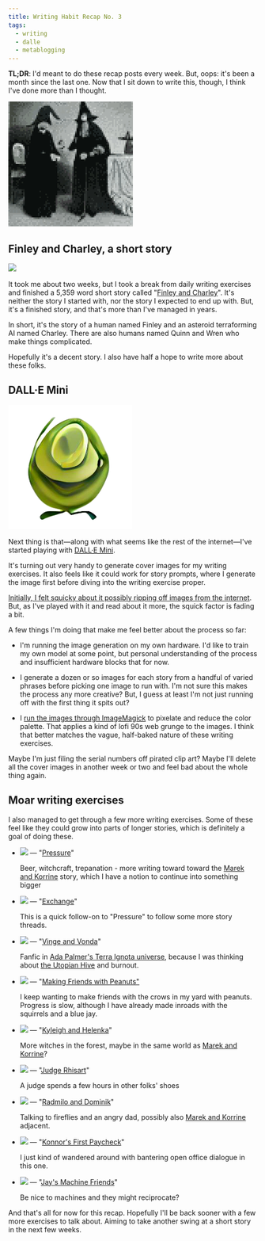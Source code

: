 ```yaml
---
title: Writing Habit Recap No. 3
tags:
  - writing
  - dalle
  - metablogging
---
```


**TL;DR**:  I'd meant to do these recap posts every week. But, oops: it's been a month since the last one. Now that I sit down to write this, though, I think I've done more than I thought.

<!--more-->

<img title="Maybe a pair of witches having tea? Who knows." src="cover.png" class="fullwidth" />

## Finley and Charley, a short story

[<img src="https://blog.lmorchard.com/2022/06/07/finley-and-charley/cover.png" width="150" class="inset left" />](https://blog.lmorchard.com/2022/06/07/finley-and-charley/)

It took me about two weeks, but I took a break from daily writing exercises and finished a 5,359 word short story called "[Finley and Charley](https://blog.lmorchard.com/2022/06/07/finley-and-charley/)". It's neither the story I started with, nor the story I expected to end up with. But, it's a finished story, and that's more than I've managed in years.

In short, it's the story of a human named Finley and an asteroid terraforming AI named Charley. There are also humans named Quinn and Wren who make things complicated.

Hopefully it's a decent story. I also have half a hope to write more about these folks.

## DALL·E Mini

[<img src="dalle-logo.png" class="inset right" />](https://github.com/borisdayma/dalle-mini)

Next thing is that—along with what seems like the rest of the internet—I've started playing with [DALL·E Mini](https://github.com/borisdayma/dalle-mini).

It's turning out very handy to generate cover images for my writing exercises. It also feels like it could work for story prompts, where I generate the image first before diving into the writing exercise proper.

[Initially, I felt squicky about it possibly ripping off images from the internet](https://twitter.com/lmorchard/status/1534952790698577920). But, as I've played with it and read about it more, the squick factor is fading a bit. 

A few things I'm doing that make me feel better about the process so far:

- I'm running the image generation on my own hardware. I'd like to train my own model at some point, but personal understanding of the process and insufficient hardware blocks that for now.

- I generate a dozen or so images for each story from a handful of varied phrases before picking one image to run with. I'm not sure this makes the process any more creative? But, I guess at least I'm not just running off with the first thing it spits out?

- I [run the images through ImageMagick](https://github.com/lmorchard/blog.lmorchard.com/blob/main/script/tweak-covers.sh) to pixelate and reduce the color palette. That applies a kind of lofi 90s web grunge to the images. I think that better matches the vague, half-baked nature of these writing exercises.

Maybe I'm just filing the serial numbers off pirated clip art? Maybe I'll delete all the cover images in another week or two and feel bad about the whole thing again.

## Moar writing exercises

I also managed to get through a few more writing exercises. Some of these feel like they could grow into parts of longer stories, which is definitely a goal of doing these.

- <img src="https://blog.lmorchard.com/2022/05/16/pressure/cover.png" width="64" /> — "[Pressure](https://blog.lmorchard.com/2022/05/16/pressure/)"
  
  Beer, witchcraft, trepanation - more writing toward toward the [Marek and Korrine](https://blog.lmorchard.com/tag/marekandkorrine/) story, which I have a notion to continue into something bigger

- <img src="https://blog.lmorchard.com/2022/05/17/exchange/cover.png" width="64" /> — "[Exchange](https://blog.lmorchard.com/2022/05/17/exchange/)"
  
  This is a quick follow-on to "Pressure" to follow some more story threads.

- <img src="https://blog.lmorchard.com/2022/05/18/vinge-and-vonda/cover.png" width="64" /> — "[Vinge and Vonda](https://blog.lmorchard.com/2022/05/18/vinge-and-vonda/)"

  Fanfic in [Ada Palmer's Terra Ignota universe](https://adapalmer.com/series/terra-ignota/), because I was thinking about [the Utopian Hive](https://terra-ignota.fandom.com/wiki/Utopia) and burnout.

- <img src="https://blog.lmorchard.com/2022/05/19/making-friends-with-peanuts/cover.png" width="64" /> — "[Making Friends with Peanuts"](https://blog.lmorchard.com/2022/05/19/making-friends-with-peanuts/)
  
  I keep wanting to make friends with the crows in my yard with peanuts. Progress is slow, although I have already made inroads with the squirrels and a blue jay.

- <img src="https://blog.lmorchard.com/2022/06/07/kyleigh-and-helenka/cover.png" width="64" /> — "[Kyleigh and Helenka](https://blog.lmorchard.com/2022/06/07/kyleigh-and-helenka/)"

  More witches in the forest, maybe in the same world as [Marek and Korrine](https://blog.lmorchard.com/tag/marekandkorrine/)? 

- <img src="https://blog.lmorchard.com/2022/06/08/judge-rhisart/cover.png" width="64" /> — "[Judge Rhisart](https://blog.lmorchard.com/2022/06/08/judge-rhisart/)"

  A judge spends a few hours in other folks' shoes

- <img src="https://blog.lmorchard.com/2022/06/09/radmilo-and-dominik/cover.png" width="64" /> — "[Radmilo and Dominik](https://blog.lmorchard.com/2022/06/09/radmilo-and-dominik/)"

  Talking to fireflies and an angry dad, possibly also [Marek and Korrine](https://blog.lmorchard.com/tag/marekandkorrine/) adjacent.

- <img src="https://blog.lmorchard.com/2022/06/10/konnors-first-paycheck/cover.png" width="64" /> — "[Konnor's First Paycheck](https://blog.lmorchard.com/2022/06/10/konnors-first-paycheck/)"

  I just kind of wandered around with bantering open office dialogue in this one.

- <img src="https://blog.lmorchard.com/2022/06/12/jays-machine-friends/cover.png" width="64" /> — "[Jay's Machine Friends](https://blog.lmorchard.com/2022/06/12/jays-machine-friends/)"

  Be nice to machines and they might reciprocate?

And that's all for now for this recap. Hopefully I'll be back sooner with a few more exercises to talk about. Aiming to take another swing at a short story in the next few weeks.